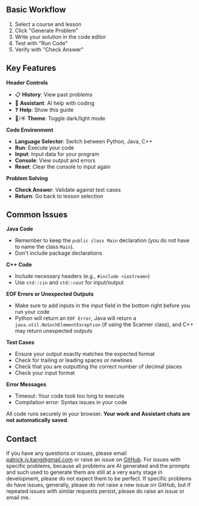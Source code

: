 ## Basic Workflow
1. Select a course and lesson
2. Click "Generate Problem"
3. Write your solution in the code editor
4. Test with "Run Code"
5. Verify with "Check Answer"

## Key Features

**Header Controls**
- 📋 **History**: View past problems
- 💬 **Assistant**: AI help with coding
- ❓ **Help**: Show this guide
- 🌙/☀️ **Theme**: Toggle dark/light mode

**Code Environment**
- **Language Selector**: Switch between Python, Java, C++
- **Run**: Execute your code
- **Input**: Input data for your program
- **Console**: View output and errors
- **Reset**: Clear the console to input again

**Problem Solving**
- **Check Answer**: Validate against test cases
- **Return**: Go back to lesson selection

## Common Issues

**Java Code**
- Remember to keep the `public class Main` declaration (you do not have to name the class `Main`).
- Don't include package declarations

**C++ Code**
- Include necessary headers (e.g., `#include <iostream>`)
- Use `std::cin` and `std::cout` for input/output

**EOF Errors or Unexpected Outputs**

- Make sure to add inputs in the input field in the bottom right before you run your code
- Python will return an `EOF Error`, Java will return a `java.util.NoSuchElementException` (if using the Scanner class), and C++ may return unexpected outputs

**Test Cases**
- Ensure your output exactly matches the expected format
- Check for trailing or leading spaces or newlines
- Check that you are outputting the correct number of decimal places
- Check your input format

**Error Messages**
- Timeout: Your code took too long to execute
- Compilation error: Syntax issues in your code

All code runs securely in your browser. **Your work and Assistant chats are not automatically saved**.

## Contact

If you have any questions or issues, please email [patrick.jy.kang@gmail.com](mailto:patrick.jy.kang@gmail.com) or raise an issue on [GitHub](https://github.com/PatrickJYKang/problem_generator/issues). For issues with specific problems, because all problems are AI generated and the prompts and such used to generate them are still at a very early stage in development, please do not expect them to be perfect. If specific problems do have issues, generally, please do not raise a new issue on GitHub, but if repeated issues with similar requests persist, please do raise an issue or email me.